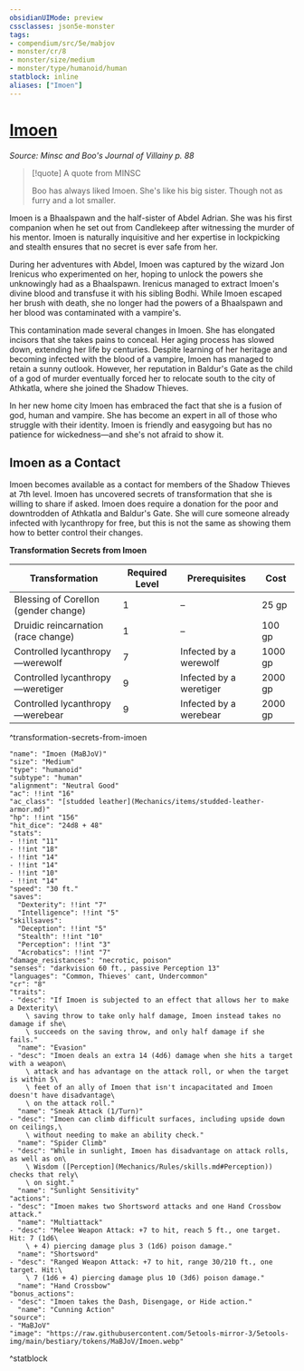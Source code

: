 ```yaml
---
obsidianUIMode: preview
cssclasses: json5e-monster
tags:
- compendium/src/5e/mabjov
- monster/cr/8
- monster/size/medium
- monster/type/humanoid/human
statblock: inline
aliases: ["Imoen"]
---
```

# [Imoen](Mechanics\bestiary\npc/imoen-mabjov.md)
*Source: Minsc and Boo's Journal of Villainy p. 88*  

> [!quote] A quote from MINSC  
> 
> Boo has always liked Imoen. She's like his big sister. Though not as furry and a lot smaller.

Imoen is a Bhaalspawn and the half-sister of Abdel Adrian. She was his first companion when he set out from Candlekeep after witnessing the murder of his mentor. Imoen is naturally inquisitive and her expertise in lockpicking and stealth ensures that no secret is ever safe from her.

During her adventures with Abdel, Imoen was captured by the wizard Jon Irenicus who experimented on her, hoping to unlock the powers she unknowingly had as a Bhaalspawn. Irenicus managed to extract Imoen's divine blood and transfuse it with his sibling Bodhi. While Imoen escaped her brush with death, she no longer had the powers of a Bhaalspawn and her blood was contaminated with a vampire's.

This contamination made several changes in Imoen. She has elongated incisors that she takes pains to conceal. Her aging process has slowed down, extending her life by centuries. Despite learning of her heritage and becoming infected with the blood of a vampire, Imoen has managed to retain a sunny outlook. However, her reputation in Baldur's Gate as the child of a god of murder eventually forced her to relocate south to the city of Athkatla, where she joined the Shadow Thieves.

In her new home city Imoen has embraced the fact that she is a fusion of god, human and vampire. She has become an expert in all of those who struggle with their identity. Imoen is friendly and easygoing but has no patience for wickedness—and she's not afraid to show it.

## Imoen as a Contact

Imoen becomes available as a contact for members of the Shadow Thieves at 7th level. Imoen has uncovered secrets of transformation that she is willing to share if asked. Imoen does require a donation for the poor and downtrodden of Athkatla and Baldur's Gate. She will cure someone already infected with lycanthropy for free, but this is not the same as showing them how to better control their changes.

**Transformation Secrets from Imoen**

| Transformation | Required Level | Prerequisites | Cost |
|----------------|----------------|---------------|------|
| Blessing of Corellon (gender change) | 1 | – | 25 gp |
| Druidic reincarnation (race change) | 1 | – | 100 gp |
| Controlled lycanthropy—werewolf | 7 | Infected by a werewolf | 1000 gp |
| Controlled lycanthropy—weretiger | 9 | Infected by a weretiger | 2000 gp |
| Controlled lycanthropy—werebear | 9 | Infected by a werebear | 2000 gp |
^transformation-secrets-from-imoen

```statblock
"name": "Imoen (MaBJoV)"
"size": "Medium"
"type": "humanoid"
"subtype": "human"
"alignment": "Neutral Good"
"ac": !!int "16"
"ac_class": "[studded leather](Mechanics/items/studded-leather-armor.md)"
"hp": !!int "156"
"hit_dice": "24d8 + 48"
"stats":
- !!int "11"
- !!int "18"
- !!int "14"
- !!int "14"
- !!int "10"
- !!int "14"
"speed": "30 ft."
"saves":
  "Dexterity": !!int "7"
  "Intelligence": !!int "5"
"skillsaves":
  "Deception": !!int "5"
  "Stealth": !!int "10"
  "Perception": !!int "3"
  "Acrobatics": !!int "7"
"damage_resistances": "necrotic, poison"
"senses": "darkvision 60 ft., passive Perception 13"
"languages": "Common, Thieves' cant, Undercommon"
"cr": "8"
"traits":
- "desc": "If Imoen is subjected to an effect that allows her to make a Dexterity\
    \ saving throw to take only half damage, Imoen instead takes no damage if she\
    \ succeeds on the saving throw, and only half damage if she fails."
  "name": "Evasion"
- "desc": "Imoen deals an extra 14 (4d6) damage when she hits a target with a weapon\
    \ attack and has advantage on the attack roll, or when the target is within 5\
    \ feet of an ally of Imoen that isn't incapacitated and Imoen doesn't have disadvantage\
    \ on the attack roll."
  "name": "Sneak Attack (1/Turn)"
- "desc": "Imoen can climb difficult surfaces, including upside down on ceilings,\
    \ without needing to make an ability check."
  "name": "Spider Climb"
- "desc": "While in sunlight, Imoen has disadvantage on attack rolls, as well as on\
    \ Wisdom ([Perception](Mechanics/Rules/skills.md#Perception)) checks that rely\
    \ on sight."
  "name": "Sunlight Sensitivity"
"actions":
- "desc": "Imoen makes two Shortsword attacks and one Hand Crossbow attack."
  "name": "Multiattack"
- "desc": "Melee Weapon Attack: +7 to hit, reach 5 ft., one target. Hit: 7 (1d6\
    \ + 4) piercing damage plus 3 (1d6) poison damage."
  "name": "Shortsword"
- "desc": "Ranged Weapon Attack: +7 to hit, range 30/210 ft., one target. Hit:\
    \ 7 (1d6 + 4) piercing damage plus 10 (3d6) poison damage."
  "name": "Hand Crossbow"
"bonus_actions":
- "desc": "Imoen takes the Dash, Disengage, or Hide action."
  "name": "Cunning Action"
"source":
- "MaBJoV"
"image": "https://raw.githubusercontent.com/5etools-mirror-3/5etools-img/main/bestiary/tokens/MaBJoV/Imoen.webp"
```
^statblock